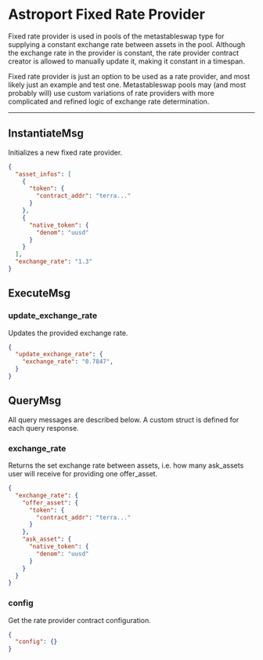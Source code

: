 # Astroport Fixed Rate Provider

Fixed rate provider is used in pools of the metastableswap type for supplying a constant exchange rate between assets in the pool. Although the exchange rate in the provider is constant, the rate provider contract creator is allowed to manually update it, making it constant in a timespan.

Fixed rate provider is just an option to be used as a rate provider, and most likely just an example and test one. Metastableswap pools may (and most probably will) use custom variations of rate providers with more complicated and refined logic of exchange rate determination.

---

## InstantiateMsg

Initializes a new fixed rate provider.

```json
{
  "asset_infos": [
    {
      "token": {
        "contract_addr": "terra..."
      }
    },
    {
      "native_token": {
        "denom": "uusd"
      }
    }
  ],
  "exchange_rate": "1.3"
}
```

## ExecuteMsg

### update_exchange_rate

Updates the provided exchange rate.

```json
{
  "update_exchange_rate": {
    "exchange_rate": "0.7847",
  }
}
```

## QueryMsg

All query messages are described below. A custom struct is defined for each query response.

### exchange_rate

Returns the set exchange rate between assets, i.e. how many ask_assets user will receive for providing one offer_asset.

```json
{
  "exchange_rate": {
    "offer_asset": {
      "token": {
        "contract_addr": "terra..."
      }
    },
    "ask_asset": {
      "native_token": {
        "denom": "uusd"
      }
    }
  }
}
```

### config

Get the rate provider contract configuration.

```json
{
  "config": {}
}
```
